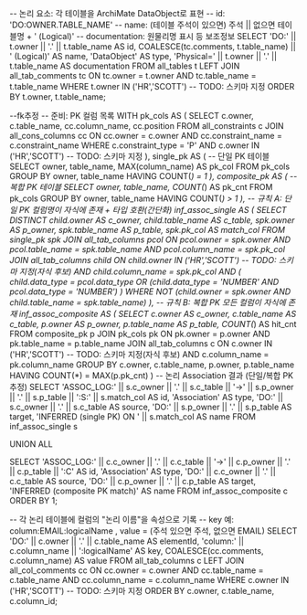 -- 논리 요소: 각 테이블을 ArchiMate DataObject로 표현
-- id: 'DO:OWNER.TABLE_NAME'
-- name: (테이블 주석이 있으면) 주석 || 없으면 테이블명  + ' (Logical)'
-- documentation: 원물리명 표시 등 보조정보
SELECT
    'DO:' || t.owner || '.' || t.table_name                                           AS id,
    COALESCE(tc.comments, t.table_name) || ' (Logical)'                               AS name,
    'DataObject'                                                                       AS type,
    'Physical=' || t.owner || '.' || t.table_name                                      AS documentation
FROM all_tables t
LEFT JOIN all_tab_comments tc
       ON tc.owner = t.owner AND tc.table_name = t.table_name
WHERE t.owner IN ('HR','SCOTT')  -- TODO: 스키마 지정
ORDER BY t.owner, t.table_name;

--fk추정
-- 준비: PK 컬럼 목록
WITH pk_cols AS (
    SELECT c.owner, c.table_name, cc.column_name, cc.position
    FROM all_constraints c
    JOIN all_cons_columns cc
      ON cc.owner = c.owner AND cc.constraint_name = c.constraint_name
    WHERE c.constraint_type = 'P'
      AND c.owner IN ('HR','SCOTT')  -- TODO: 스키마 지정
),
single_pk AS (  -- 단일 PK 테이블
    SELECT owner, table_name, MAX(column_name) AS pk_col
    FROM pk_cols
    GROUP BY owner, table_name
    HAVING COUNT(*) = 1
),
composite_pk AS (  -- 복합 PK 테이블
    SELECT owner, table_name, COUNT(*) AS pk_cnt
    FROM pk_cols
    GROUP BY owner, table_name
    HAVING COUNT(*) > 1
),
-- 규칙 A: 단일 PK 컬럼명이 자식에 존재 + 타입 호환(간단화)
inf_assoc_single AS (
    SELECT DISTINCT
           child.owner        AS c_owner,
           child.table_name   AS c_table,
           spk.owner          AS p_owner,
           spk.table_name     AS p_table,
           spk.pk_col         AS match_col
    FROM single_pk spk
    JOIN all_tab_columns pcol
      ON pcol.owner = spk.owner
     AND pcol.table_name = spk.table_name
     AND pcol.column_name = spk.pk_col
    JOIN all_tab_columns child
      ON child.owner IN ('HR','SCOTT')   -- TODO: 스키마 지정(자식 후보)
     AND child.column_name = spk.pk_col
     AND (
           child.data_type = pcol.data_type
           OR (child.data_type = 'NUMBER' AND pcol.data_type = 'NUMBER')
         )
    WHERE NOT (child.owner = spk.owner AND child.table_name = spk.table_name)
),
-- 규칙 B: 복합 PK 모든 컬럼이 자식에 존재
inf_assoc_composite AS (
    SELECT
        c.owner      AS c_owner,
        c.table_name AS c_table,
        p.owner      AS p_owner,
        p.table_name AS p_table,
        COUNT(*)     AS hit_cnt
    FROM composite_pk p
    JOIN pk_cols pk
      ON pk.owner = p.owner AND pk.table_name = p.table_name
    JOIN all_tab_columns c
      ON c.owner IN ('HR','SCOTT')  -- TODO: 스키마 지정(자식 후보)
     AND c.column_name = pk.column_name
    GROUP BY c.owner, c.table_name, p.owner, p.table_name
    HAVING COUNT(*) = MAX(p.pk_cnt)
)
-- 논리 Association 결과 (단일/복합 PK 추정)
SELECT
    'ASSOC_LOG:' || s.c_owner || '.' || s.c_table || '->' || s.p_owner || '.' || s.p_table || ':S:' || s.match_col AS id,
    'Association'                                                                                                   AS type,
    'DO:' || s.c_owner || '.' || s.c_table                                                                           AS source,
    'DO:' || s.p_owner || '.' || s.p_table                                                                           AS target,
    'INFERRED (single PK) ON ' || s.match_col                                                                         AS name
FROM inf_assoc_single s

UNION ALL

SELECT
    'ASSOC_LOG:' || c.c_owner || '.' || c.c_table || '->' || c.p_owner || '.' || c.p_table || ':C'                    AS id,
    'Association'                                                                                                     AS type,
    'DO:' || c.c_owner || '.' || c.c_table                                                                            AS source,
    'DO:' || c.p_owner || '.' || c.p_table                                                                            AS target,
    'INFERRED (composite PK match)'                                                                                   AS name
FROM inf_assoc_composite c
ORDER BY 1;


-- 각 논리 테이블에 컬럼의 "논리 이름"을 속성으로 기록
-- key 예: column:EMAIL:logicalName , value = (주석 있으면 주석, 없으면 EMAIL)
SELECT
    'DO:' || c.owner || '.' || c.table_name                 AS elementId,
    'column:' || c.column_name || ':logicalName'            AS key,
    COALESCE(cc.comments, c.column_name)                    AS value
FROM all_tab_columns c
LEFT JOIN all_col_comments cc
       ON cc.owner = c.owner AND cc.table_name = c.table_name AND cc.column_name = c.column_name
WHERE c.owner IN ('HR','SCOTT')  -- TODO: 스키마 지정
ORDER BY c.owner, c.table_name, c.column_id;
